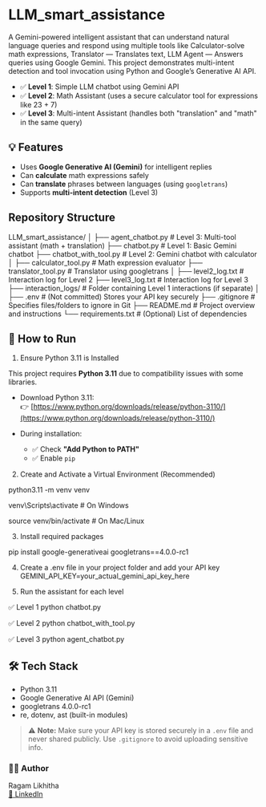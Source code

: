 # LLM_smart_assistance
A Gemini-powered intelligent assistant that can understand natural language queries and respond using multiple tools like Calculator-solve math expressions, Translator — Translates text, LLM Agent — Answers queries using Google Gemini.  This project demonstrates multi-intent detection and tool invocation using Python and Google’s Generative AI API.
- ✅ **Level 1**: Simple LLM chatbot using Gemini API
- ✅ **Level 2**: Math Assistant (uses a secure calculator tool for expressions like 23 + 7)
- ✅ **Level 3**: Multi-intent Assistant (handles both "translation" and "math" in the same query)

## 💡 Features

- Uses **Google Generative AI (Gemini)** for intelligent replies
- Can **calculate** math expressions safely
- Can **translate** phrases between languages (using `googletrans`)
- Supports **multi-intent detection** (Level 3)


## Repository Structure
LLM_smart_assistance/
│
├── agent_chatbot.py         # Level 3: Multi-tool assistant (math + translation)
├── chatbot.py               # Level 1: Basic Gemini chatbot
├── chatbot_with_tool.py     # Level 2: Gemini chatbot with calculator
│
├── calculator_tool.py       # Math expression evaluator
├── translator_tool.py       # Translator using googletrans
│
├── level2_log.txt           # Interaction log for Level 2
├── level3_log.txt           # Interaction log for Level 3
├── interaction_logs/        # Folder containing Level 1 interactions (if separate)
│
├── .env                     # (Not committed) Stores your API key securely
├── .gitignore               # Specifies files/folders to ignore in Git
├── README.md                # Project overview and instructions
└── requirements.txt         # (Optional) List of dependencies


## 🚀 How to Run

 1. Ensure Python 3.11 is Installed

This project requires **Python 3.11** due to compatibility issues with some libraries.

- Download Python 3.11:  
  👉 [https://www.python.org/downloads/release/python-3110/](https://www.python.org/downloads/release/python-3110/)

- During installation:
  - ✅ Check **"Add Python to PATH"**
  - ✅ Enable `pip`

 2. Create and Activate a Virtual Environment (Recommended)

python3.11 -m venv venv

venv\Scripts\activate       # On Windows

source venv/bin/activate    # On Mac/Linux

3. Install required packages

pip install google-generativeai googletrans==4.0.0-rc1

4. Create a .env file in your project folder and add your API key
GEMINI_API_KEY=your_actual_gemini_api_key_here

5. Run the assistant for each level

✅ Level 1
python chatbot.py

✅ Level 2
python chatbot_with_tool.py

✅ Level 3
python agent_chatbot.py

## 🛠️ Tech Stack

- Python 3.11
- Google Generative AI API (Gemini)
- googletrans 4.0.0-rc1
- re, dotenv, ast (built-in modules)

> ⚠️ **Note:** Make sure your API key is stored securely in a `.env` file and never shared publicly. Use `.gitignore` to avoid uploading sensitive info.

### 👩‍💻 Author

Ragam Likhitha  
[🔗 LinkedIn](https://www.linkedin.com/in/ragam-likhitha-2b84462bb)




